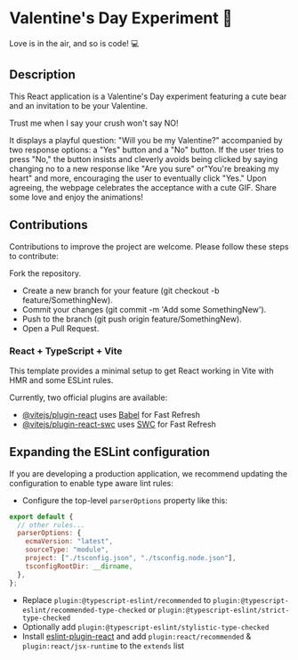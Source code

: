 
# Valentine's Day Experiment 💖

Love is in the air, and so is code! 💻

## Description

This React application is a Valentine's Day experiment featuring a cute bear and an invitation to be your Valentine. 

Trust me when I say your crush won't say NO!

It displays a playful question: "Will you be my Valentine?" accompanied by two response options: a "Yes" button and a "No" button. If the user tries to press "No," the button insists and cleverly avoids being clicked by saying changing no to a new response like "Are you sure" or"You're breaking my heart" and more, encouraging the user to eventually click "Yes." Upon agreeing, the webpage celebrates the acceptance with a cute GIF. Share some love and enjoy the animations!

## Contributions
Contributions to improve the project are welcome. Please follow these steps to contribute:

Fork the repository.
- Create a new branch for your feature (git checkout -b feature/SomethingNew).
- Commit your changes (git commit -m 'Add some SomethingNew').
- Push to the branch (git push origin feature/SomethingNew).
- Open a Pull Request.

### React + TypeScript + Vite

This template provides a minimal setup to get React working in Vite with HMR and some ESLint rules.

Currently, two official plugins are available:

- [@vitejs/plugin-react](https://github.com/vitejs/vite-plugin-react/blob/main/packages/plugin-react/README.md) uses [Babel](https://babeljs.io/) for Fast Refresh
- [@vitejs/plugin-react-swc](https://github.com/vitejs/vite-plugin-react-swc) uses [SWC](https://swc.rs/) for Fast Refresh

## Expanding the ESLint configuration

If you are developing a production application, we recommend updating the configuration to enable type aware lint rules:

- Configure the top-level `parserOptions` property like this:

```js
export default {
  // other rules...
  parserOptions: {
    ecmaVersion: "latest",
    sourceType: "module",
    project: ["./tsconfig.json", "./tsconfig.node.json"],
    tsconfigRootDir: __dirname,
  },
};
```

- Replace `plugin:@typescript-eslint/recommended` to `plugin:@typescript-eslint/recommended-type-checked` or `plugin:@typescript-eslint/strict-type-checked`
- Optionally add `plugin:@typescript-eslint/stylistic-type-checked`
- Install [eslint-plugin-react](https://github.com/jsx-eslint/eslint-plugin-react) and add `plugin:react/recommended` & `plugin:react/jsx-runtime` to the `extends` list
